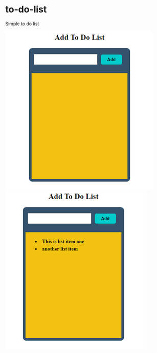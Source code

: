# to-do-list
Simple to do list 

<img src='https://github.com/fahadmaheri/to-do-list/blob/main/firstpic.png?raw=true' >
<img src='https://github.com/fahadmaheri/to-do-list/blob/main/secondpic.png?raw=true' >
